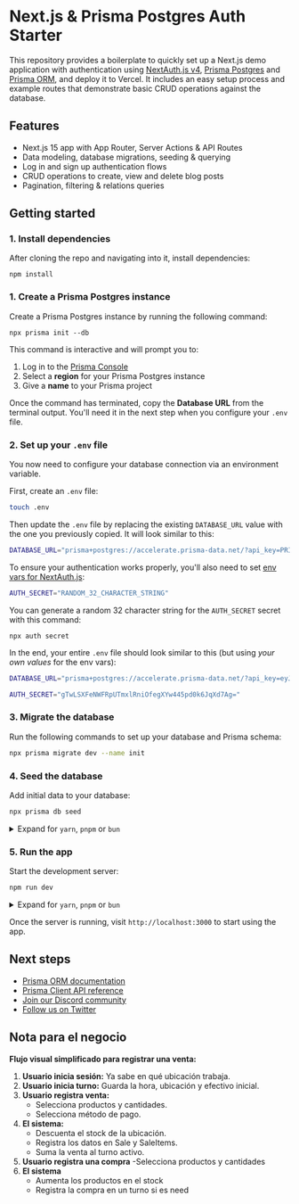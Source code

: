# Next.js & Prisma Postgres Auth Starter

This repository provides a boilerplate to quickly set up a Next.js demo application with authentication using [NextAuth.js v4](https://next-auth.js.org/), [Prisma Postgres](https://www.prisma.io/postgres) and [Prisma ORM](https://www.prisma.io/orm), and deploy it to Vercel. It includes an easy setup process and example routes that demonstrate basic CRUD operations against the database.

## Features

- Next.js 15 app with App Router, Server Actions & API Routes
- Data modeling, database migrations, seeding & querying
- Log in and sign up authentication flows
- CRUD operations to create, view and delete blog posts
- Pagination, filtering & relations queries

## Getting started

### 1. Install dependencies

After cloning the repo and navigating into it, install dependencies:

```
npm install
```

### 1. Create a Prisma Postgres instance

Create a Prisma Postgres instance by running the following command:

```
npx prisma init --db
```

This command is interactive and will prompt you to:

1. Log in to the [Prisma Console](https://console.prisma.io)
1. Select a **region** for your Prisma Postgres instance
1. Give a **name** to your Prisma project

Once the command has terminated, copy the **Database URL** from the terminal output. You'll need it in the next step when you configure your `.env` file.

<!-- Create a Prisma Postgres database instance using [Prisma Data Platform](https://console.prisma.io):

1. Navigate to [Prisma Data Platform](https://console.prisma.io).
2. Click **New project** to create a new project.
3. Enter a name for your project in the **Name** field.
4. Inside the **Prisma Postgres** section, click **Get started**.
5. Choose a region close to your location from the **Region** dropdown.
6. Click **Create project** to set up your database. This redirects you to the database setup page.
7. In the **Set up database access** section, copy the `DATABASE_URL`. You will use this in the next steps. -->

### 2. Set up your `.env` file

You now need to configure your database connection via an environment variable.

First, create an `.env` file:

```bash
touch .env
```

Then update the `.env` file by replacing the existing `DATABASE_URL` value with the one you previously copied. It will look similar to this:

```bash
DATABASE_URL="prisma+postgres://accelerate.prisma-data.net/?api_key=PRISMA_POSTGRES_API_KEY"
```

To ensure your authentication works properly, you'll also need to set [env vars for NextAuth.js](https://next-auth.js.org/configuration/options):

```bash
AUTH_SECRET="RANDOM_32_CHARACTER_STRING"
```

You can generate a random 32 character string for the `AUTH_SECRET` secret with this command:

```
npx auth secret
```

In the end, your entire `.env` file should look similar to this (but using _your own values_ for the env vars):

```bash
DATABASE_URL="prisma+postgres://accelerate.prisma-data.net/?api_key=eyJhbGciOiJIUzI1NiIsInR5cCI6IkpXVCJ9.eyJhcGlfa2V5IjoiMWEzMjBiYTEtYjg2Yy00ZTA5LThmZTktZDBhODA3YjQwZjBkIiwidGVuYW50X2lkIjoiY2RhYmM3ZTU1NzdmMmIxMmM0ZTI1Y2IwNWJhZmZhZmU4NjAxNzkxZThlMzhlYjI1NDgwNmIzZjI5NmU1NTkzNiIsImludGVybmFsX3NlY3JldCI6ImI3YmQzMjFhLTY2ODQtNGRiMC05ZWRiLWIyMGE2ZTQ0ZDMwMSJ9.JgKXQBatjjh7GIG3_fRHDnia6bDv8BdwvaX5F-XdBfw"

AUTH_SECRET="gTwLSXFeNWFRpUTmxlRniOfegXYw445pd0k6JqXd7Ag="
```

### 3. Migrate the database

Run the following commands to set up your database and Prisma schema:

```bash
npx prisma migrate dev --name init
```

<!--
<details>

<summary>Expand for <code>yarn</code>, <code>pnpm</code> or <code>bun</code></summary>

```bash
# Using yarn
yarn prisma migrate dev --name init

# Using pnpm
pnpm prisma migrate dev --name init

# Using bun
bun prisma migrate dev --name init
```

</details> -->

### 4. Seed the database

Add initial data to your database:

```bash
npx prisma db seed
```

<details>

<summary>Expand for <code>yarn</code>, <code>pnpm</code> or <code>bun</code></summary>

```bash
# Using yarn
yarn prisma db seed

# Using pnpm
pnpm prisma db seed

# Using bun
bun prisma db seed
```

</details>

### 5. Run the app

Start the development server:

```bash
npm run dev
```

<details>

<summary>Expand for <code>yarn</code>, <code>pnpm</code> or <code>bun</code></summary>

```bash
# Using yarn
yarn dev

# Using pnpm
pnpm run dev

# Using bun
bun run dev
```

</details>

Once the server is running, visit `http://localhost:3000` to start using the app.

## Next steps

- [Prisma ORM documentation](https://www.prisma.io/docs/orm)
- [Prisma Client API reference](https://www.prisma.io/docs/orm/prisma-client)
- [Join our Discord community](https://discord.com/invite/prisma)
- [Follow us on Twitter](https://twitter.com/prisma)


## Nota para el negocio

**Flujo visual simplificado para registrar una venta:**

1. **Usuario inicia sesión:** Ya sabe en qué ubicación trabaja.
2. **Usuario inicia turno:** Guarda la hora, ubicación y efectivo inicial.
3. **Usuario registra venta:**
    - Selecciona productos y cantidades.
    - Selecciona método de pago.
4. **El sistema:**
    - Descuenta el stock de la ubicación.
    - Registra los datos en Sale y SaleItems.
    - Suma la venta al turno activo.
5. **Usuario registra una compra**
    -Selecciona productos y cantidades
6. **El sistema**
    - Aumenta los productos en el stock
    - Registra la compra en un turno si es need



<!-- 
**Por hacer

-Frontend de los métodos de pago (paymentMethod) ---opcional

-Frontend mejorar la vista de los locales (http://localhost:3000/admin/warehouse)

------------------------------------------------------------------
! hacer loading al registrar una venta
! revisar responsive en el carrito a veces no se puede ver bien los productos

arreglar cuando no se encuentran  datos para el ipv el mensaje como se muestra

loading pa los botones 
---finalizar venta 
---descargar pdf

Posibles mejoras 
-Implementar axios:
--Loading general
--Escalable para LOGGING - HEADERS - RETRY (principalmente logging)


Richard !!!!!!!!!!!!!!!!!!
arregla el front de usuarios (q no se me acomodan los iconos)
los numero con los inputs


-->